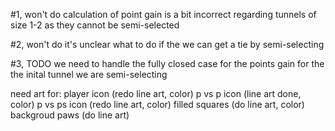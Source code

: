 #1, won't do
calculation of point gain is a bit incorrect regarding
tunnels of size 1-2 as they cannot be semi-selected

#2, won't do
it's unclear what to do if the we can get a tie by
semi-selecting

#3, TODO
we need to handle the fully closed case for the points gain
for the the inital tunnel we are semi-selecting 


need art for:
    player icon (redo line art, color)
    p vs p icon (line art done, color)
    p vs ps icon (redo line art, color)
    filled squares (do line art, color)
    backgroud paws (do line art)